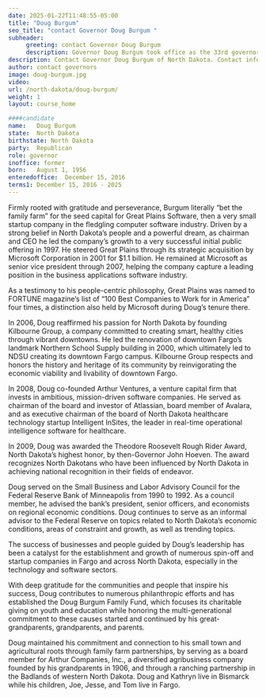 ```yaml
---
date: 2025-01-22T11:48:55-05:00
title: "Doug Burgum"
seo_title: "contact Governor Doug Burgum "
subheader:
     greeting: contact Governor Doug Burgum 
     description: Governor Doug Burgum took office as the 33rd governor of North Dakota on December 15, 2016. Prior to being elected Governor, Gov. Burgum led Great Plains as CEO through its initial public offering in 1997 and acquisition by Microsoft Corp. 
description: Contact Governor Doug Burgum of North Dakota. Contact information for Doug Burgum includes his email address, phone number, and mailing address.
author: contact governors
image: doug-burgum.jpg
video:
url: /north-dakota/doug-burgum/
weight: 1
layout: course_home

####candidate
name:	Doug Burgum
state:	North Dakota
birthstate: North Dakota
party:	Republican
role: governor
inoffice: former
born:	August 1, 1956
enteredoffice:	December 15, 2016 
terms1: December 15, 2016 - 2025
---
```


Firmly rooted with gratitude and perseverance, Burgum literally “bet the family farm” for the seed capital for Great Plains Software, then a very small startup company in the fledgling computer software industry. Driven by a strong belief in North Dakota’s people and a powerful dream, as chairman and CEO he led the company’s growth to a very successful initial public offering in 1997. He steered Great Plains through its strategic acquisition by Microsoft Corporation in 2001 for $1.1 billion. He remained at Microsoft as senior vice president through 2007, helping the company capture a leading position in the business applications software industry.

As a testimony to his people-centric philosophy, Great Plains was named to FORTUNE magazine’s list of “100 Best Companies to Work for in America” four times, a distinction also held by Microsoft during Doug’s tenure there.

In 2006, Doug reaffirmed his passion for North Dakota by founding Kilbourne Group, a company committed to creating smart, healthy cities through vibrant downtowns. He led the renovation of downtown Fargo’s landmark Northern School Supply building in 2000, which ultimately led to NDSU creating its downtown Fargo campus. Kilbourne Group respects and honors the history and heritage of its community by reinvigorating the economic viability and livability of downtown Fargo.

In 2008, Doug co-founded Arthur Ventures, a venture capital firm that invests in ambitious, mission-driven software companies. He served as chairman of the board and investor of Atlassian, board member of Avalara, and as executive chairman of the board of North Dakota healthcare technology startup Intelligent InSites, the leader in real-time operational intelligence software for healthcare.

In 2009, Doug was awarded the Theodore Roosevelt Rough Rider Award, North Dakota’s highest honor, by then-Governor John Hoeven. The award recognizes North Dakotans who have been influenced by North Dakota in achieving national recognition in their fields of endeavor.

Doug served on the Small Business and Labor Advisory Council for the Federal Reserve Bank of Minneapolis from 1990 to 1992. As a council member, he advised the bank’s president, senior officers, and economists on regional economic conditions. Doug continues to serve as an informal advisor to the Federal Reserve on topics related to North Dakota’s economic conditions, areas of constraint and growth, as well as trending topics.

The success of businesses and people guided by Doug’s leadership has been a catalyst for the establishment and growth of numerous spin-off and startup companies in Fargo and across North Dakota, especially in the technology and software sectors.

With deep gratitude for the communities and people that inspire his success, Doug contributes to numerous philanthropic efforts and has established the Doug Burgum Family Fund, which focuses its charitable giving on youth and education while honoring the multi-generational commitment to these causes started and continued by his great-grandparents, grandparents, and parents.

Doug maintained his commitment and connection to his small town and agricultural roots through family farm partnerships, by serving as a board member for Arthur Companies, Inc., a diversified agribusiness company founded by his grandparents in 1906, and through a ranching partnership in the Badlands of western North Dakota. Doug and Kathryn live in Bismarck while his children, Joe, Jesse, and Tom live in Fargo.

